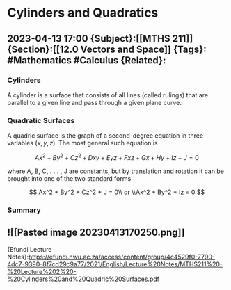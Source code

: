 # Cylinders and Quadratics
2023-04-13 17:00
{Subject}:[[MTHS 211]]
{Section}:[[12.0 Vectors and Space]]
{Tags}: #Mathematics #Calculus 
{Related}:
--- 
### Cylinders

A cylinder is a surface that consists of all lines (called rulings) that are parallel to a given line and pass through a given plane curve.

### Quadratic Surfaces

A quadric surface is the graph of a second-degree equation in three variables $(x,y,z)$. The most general such equation is

$$ Ax^2 + By^2 + Cz^2 + Dxy + Eyz + Fxz + Gx + Hy + Iz + J = 0 $$

where A, B, C, . . . , J are constants, but by translation and rotation it can be brought into one of the two standard forms

$$ Ax^2 + By^2 + Cz^2 + J = 0\\ or \\Ax^2 + By^2 + Iz = 0 $$

### Summary

![[Pasted image 20230413170250.png]]
--- 
{Efundi Lecture Notes}:https://efundi.nwu.ac.za/access/content/group/4c4529f0-7790-4dc7-9390-8f7cd29c9a77/2021/English/Lecture%20Notes/MTHS211%20-%20Lecture%202%20-%20Cylinders%20and%20Quadric%20Surfaces.pdf